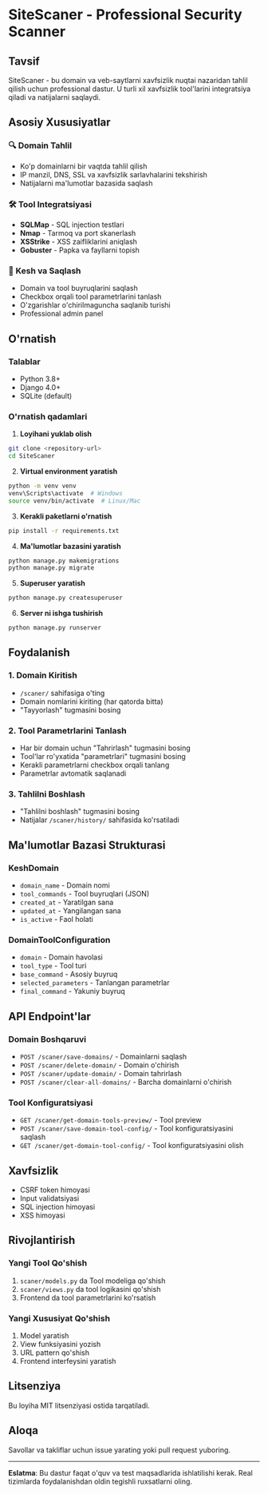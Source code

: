 # SiteScaner - Professional Security Scanner

## Tavsif

SiteScaner - bu domain va veb-saytlarni xavfsizlik nuqtai nazaridan tahlil qilish uchun professional dastur. U turli xil xavfsizlik tool'larini integratsiya qiladi va natijalarni saqlaydi.

## Asosiy Xususiyatlar

### 🔍 Domain Tahlil
- Ko'p domainlarni bir vaqtda tahlil qilish
- IP manzil, DNS, SSL va xavfsizlik sarlavhalarini tekshirish
- Natijalarni ma'lumotlar bazasida saqlash

### 🛠️ Tool Integratsiyasi
- **SQLMap** - SQL injection testlari
- **Nmap** - Tarmoq va port skanerlash
- **XSStrike** - XSS zaifliklarini aniqlash
- **Gobuster** - Papka va fayllarni topish

### 💾 Kesh va Saqlash
- Domain va tool buyruqlarini saqlash
- Checkbox orqali tool parametrlarini tanlash
- O'zgarishlar o'chirilmaguncha saqlanib turishi
- Professional admin panel

## O'rnatish

### Talablar
- Python 3.8+
- Django 4.0+
- SQLite (default)

### O'rnatish qadamlari

1. **Loyihani yuklab olish**
```bash
git clone <repository-url>
cd SiteScaner
```

2. **Virtual environment yaratish**
```bash
python -m venv venv
venv\Scripts\activate  # Windows
source venv/bin/activate  # Linux/Mac
```

3. **Kerakli paketlarni o'rnatish**
```bash
pip install -r requirements.txt
```

4. **Ma'lumotlar bazasini yaratish**
```bash
python manage.py makemigrations
python manage.py migrate
```

5. **Superuser yaratish**
```bash
python manage.py createsuperuser
```

6. **Server ni ishga tushirish**
```bash
python manage.py runserver
```

## Foydalanish

### 1. Domain Kiritish
- `/scaner/` sahifasiga o'ting
- Domain nomlarini kiriting (har qatorda bitta)
- "Tayyorlash" tugmasini bosing

### 2. Tool Parametrlarini Tanlash
- Har bir domain uchun "Tahrirlash" tugmasini bosing
- Tool'lar ro'yxatida "parametrlari" tugmasini bosing
- Kerakli parametrlarni checkbox orqali tanlang
- Parametrlar avtomatik saqlanadi

### 3. Tahlilni Boshlash
- "Tahlilni boshlash" tugmasini bosing
- Natijalar `/scaner/history/` sahifasida ko'rsatiladi

## Ma'lumotlar Bazasi Strukturasi

### KeshDomain
- `domain_name` - Domain nomi
- `tool_commands` - Tool buyruqlari (JSON)
- `created_at` - Yaratilgan sana
- `updated_at` - Yangilangan sana
- `is_active` - Faol holati

### DomainToolConfiguration
- `domain` - Domain havolasi
- `tool_type` - Tool turi
- `base_command` - Asosiy buyruq
- `selected_parameters` - Tanlangan parametrlar
- `final_command` - Yakuniy buyruq

## API Endpoint'lar

### Domain Boshqaruvi
- `POST /scaner/save-domains/` - Domainlarni saqlash
- `POST /scaner/delete-domain/` - Domain o'chirish
- `POST /scaner/update-domain/` - Domain tahrirlash
- `POST /scaner/clear-all-domains/` - Barcha domainlarni o'chirish

### Tool Konfiguratsiyasi
- `GET /scaner/get-domain-tools-preview/` - Tool preview
- `POST /scaner/save-domain-tool-config/` - Tool konfiguratsiyasini saqlash
- `GET /scaner/get-domain-tool-config/` - Tool konfiguratsiyasini olish

## Xavfsizlik

- CSRF token himoyasi
- Input validatsiyasi
- SQL injection himoyasi
- XSS himoyasi

## Rivojlantirish

### Yangi Tool Qo'shish
1. `scaner/models.py` da Tool modeliga qo'shish
2. `scaner/views.py` da tool logikasini qo'shish
3. Frontend da tool parametrlarini ko'rsatish

### Yangi Xususiyat Qo'shish
1. Model yaratish
2. View funksiyasini yozish
3. URL pattern qo'shish
4. Frontend interfeysini yaratish

## Litsenziya

Bu loyiha MIT litsenziyasi ostida tarqatiladi.

## Aloqa

Savollar va takliflar uchun issue yarating yoki pull request yuboring.

---

**Eslatma**: Bu dastur faqat o'quv va test maqsadlarida ishlatilishi kerak. Real tizimlarda foydalanishdan oldin tegishli ruxsatlarni oling.
